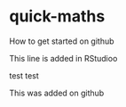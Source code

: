 # quick-maths
How to get started on github

This line is added in RStudioo

test test

This was added on github
